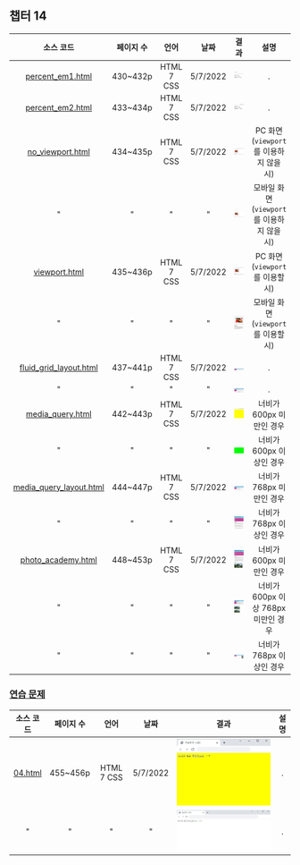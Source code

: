 ## 챕터 14
|소스 코드|페이지 수|언어|날짜|결과|설명|
|:---:|:---:|:---:|:---:|:---:|:---:|
|[percent_em1.html](./percent_em1.html)|430~432p|HTML 7 CSS|5/7/2022|![docs-percent_em1](./docs/percent_em1.jpg)|.|
|[percent_em2.html](./percent_em2.html)|433~434p|HTML 7 CSS|5/7/2022|![docs-percent_em2](./docs/percent_em2.jpg)|.|
|[no_viewport.html](./no_viewport.html)|434~435p|HTML 7 CSS|5/7/2022|![docs-no_viewport-1](./docs/no_viewport-1.jpg)|PC 화면 (`viewport`를 이용하지 않을 시)|
|"|"|"|"|![docs-no_viewport-2](./docs/no_viewport-2.jpg)|모바일 화면 (`viewport`를 이용하지 않을 시)|
|[viewport.html](./viewport.html)|435~436p|HTML 7 CSS|5/7/2022|![docs-viewport-1](./docs/viewport-1.jpg)|PC 화면 (`viewport`를 이용할 시)|
|"|"|"|"|![docs-viewport-2](./docs/viewport-2.jpg)|모바일 화면 (`viewport`를 이용할 시)|
|[fluid_grid_layout.html](./fluid_grid_layout.html)|437~441p|HTML 7 CSS|5/7/2022|![docs-fluid_grid_layout-1](./docs/fluid_grid_layout-1.jpg)|.|
|"|"|"|"|![docs-fluid_grid_layout-2](./docs/fluid_grid_layout-2.jpg)|.|
|[media_query.html](./media_query.html)|442~443p|HTML 7 CSS|5/7/2022|![docs-media_query-1](./docs/media_query-1.jpg)|너비가 600px 미만인 경우|
|"|"|"|"|![docs-media_query-2](./docs/media_query-2.jpg)|너비가 600px 이상인 경우|
|[media_query_layout.html](./media_query_layout.html)|444~447p|HTML 7 CSS|5/7/2022|![docs-media_query_layout-1](./docs/media_query_layout-1.jpg)|너비가 768px 미만인 경우|
|"|"|"|"|![docs-media_query_layout-2](./docs/media_query_layout-2.jpg)|너비가 768px 이상인 경우|
|[photo_academy.html](./photo_academy.html)|448~453p|HTML 7 CSS|5/7/2022|![docs-photo_academy-1](./docs/photo_academy-1.jpg)|너비가 600px 미만인 경우|
|"|"|"|"|![docs-photo_academy-2](./docs/photo_academy-2.jpg)|너비가 600px 이상 768px 미만인 경우|
|"|"|"|"|![docs-photo_academy-3](./docs/photo_academy-3.jpg)|너비가 768px 이상인 경우|

### [연습 문제](../../../../../tree/main/HTMLTML/caph14/pp)
|소스 코드|페이지 수|언어|날짜|결과|설명|
|:---:|:---:|:---:|:---:|:---:|:---:|
|[04.html](./pp/04.html)|455~456p|HTML 7 CSS|5/7/2022|![docs-pp-04-1](./docs/pp-04-1.jpg)|.|
|"|"|"|"|![docs-pp-04-2](./docs/pp-04-2.jpg)|.|